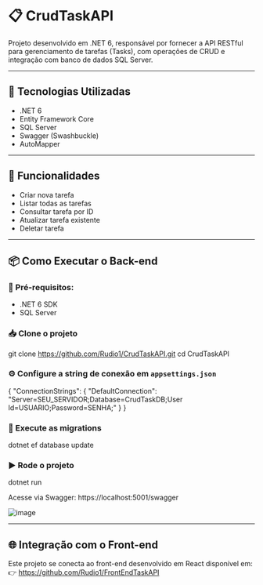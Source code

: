 # 📋 CrudTaskAPI

Projeto desenvolvido em .NET 6, responsável por fornecer a API RESTful para gerenciamento de tarefas (Tasks), com operações de CRUD e integração com banco de dados SQL Server.

---

## 📌 Tecnologias Utilizadas

- .NET 6
- Entity Framework Core
- SQL Server
- Swagger (Swashbuckle)
- AutoMapper

---

## 📖 Funcionalidades

- Criar nova tarefa
- Listar todas as tarefas
- Consultar tarefa por ID
- Atualizar tarefa existente
- Deletar tarefa

---

## 📦 Como Executar o Back-end

### 📑 Pré-requisitos:
- .NET 6 SDK
- SQL Server

### 📥 Clone o projeto

git clone https://github.com/Rudio1/CrudTaskAPI.git
cd CrudTaskAPI

### ⚙️ Configure a string de conexão em `appsettings.json`

{
  "ConnectionStrings": {
    "DefaultConnection": "Server=SEU_SERVIDOR;Database=CrudTaskDB;User Id=USUARIO;Password=SENHA;"
  }
}

### 📌 Execute as migrations

dotnet ef database update

### ▶️ Rode o projeto

dotnet run

Acesse via Swagger:
https://localhost:5001/swagger

![image](https://github.com/user-attachments/assets/509b8745-e080-43ff-8105-4cae27a04cdb)

---

## 🌐 Integração com o Front-end

Este projeto se conecta ao front-end desenvolvido em React disponível em:
👉 https://github.com/Rudio1/FrontEndTaskAPI

